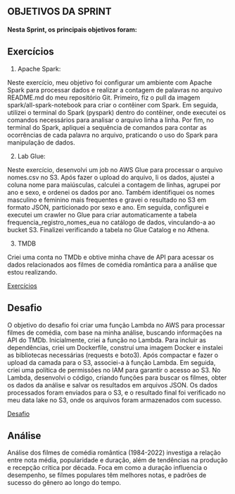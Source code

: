 ## OBJETIVOS DA SPRINT

#### Nesta Sprint, os principais objetivos foram:

## Exercícios

1. Apache Spark:

Neste exercício, meu objetivo foi configurar um ambiente com Apache Spark para processar dados e realizar a contagem de palavras no arquivo README.md do meu repositório Git. Primeiro, fiz o pull da imagem spark/all-spark-notebook para criar o contêiner com Spark. Em seguida, utilizei o terminal do Spark (pyspark) dentro do contêiner, onde executei os comandos necessários para analisar o arquivo linha a linha. Por fim, no terminal do Spark, apliquei a sequência de comandos para contar as ocorrências de cada palavra no arquivo, praticando o uso do Spark para manipulação de dados.

2. Lab Glue:

Neste exercício, desenvolvi um job no AWS Glue para processar o arquivo nomes.csv no S3. Após fazer o upload do arquivo, li os dados, ajustei a coluna nome para maiúsculas, calculei a contagem de linhas, agrupei por ano e sexo, e ordenei os dados por ano. Também identifiquei os nomes masculino e feminino mais frequentes e gravei o resultado no S3 em formato JSON, particionado por sexo e ano.
Em seguida, configurei e executei um crawler no Glue para criar automaticamente a tabela frequencia_registro_nomes_eua no catálogo de dados, vinculando-a ao bucket S3. Finalizei verificando a tabela no Glue Catalog e no Athena.

3. TMDB

Criei uma conta no TMDb e obtive minha chave de API para acessar os dados relacionados aos filmes de comédia romântica para a análise que estou realizando.

[Exercícios](./Exercicios)

## Desafio

O objetivo do desafio foi criar uma função Lambda no AWS para processar filmes de comédia, com base na minha análise, buscando informações na API do TMDb. Inicialmente, criei a função no Lambda. Para incluir as dependências, criei um Dockerfile, construí uma imagem Docker e instalei as bibliotecas necessárias (requests e boto3). Após compactar e fazer o upload da camada para o S3, associei-a à função Lambda. Em seguida, criei uma política de permissões no IAM para garantir o acesso ao S3. No Lambda, desenvolvi o código, criando funções para buscar os filmes, obter os dados da análise e salvar os resultados em arquivos JSON. Os dados processados foram enviados para o S3, e o resultado final foi verificado no meu data lake no S3, onde os arquivos foram armazenados com sucesso.

[Desafio](./desafio)

## Análise 

Análise dos filmes de comédia romântica (1984-2022) investiga a relação entre nota média, popularidade e duração, além de tendências na produção e recepção crítica por década. Foca em como a duração influencia o desempenho, se filmes populares têm melhores notas, e padrões de sucesso do gênero ao longo do tempo.